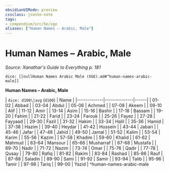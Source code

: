 ```yaml
---
obsidianUIMode: preview
cssclass: json5e-note
tags:
- compendium/src/5e/xge
aliases: ["Human Names – Arabic, Male"]
---
```

# Human Names – Arabic, Male
*Source: Xanathar's Guide to Everything p. 181* 

`dice: [[nullHuman Names Arabic Male (XGE).md#^human-names-arabic-male]]`

**Human Names – Arabic, Male**

| `dice: d100\|avg` (`d100`) | Name |
|-------------|--------------|------|
| 01-02 | Abbad |
| 03-04 | Abdul |
| 05-06 | Achmed |
| 07-08 | Akeem |
| 09-10 | Alif |
| 11-12 | Amir |
| 13-14 | Asim |
| 15-16 | Bashir |
| 17-18 | Bassam |
| 19-20 | Fahim |
| 21-22 | Farid |
| 23-24 | Farouk |
| 25-26 | Fayez |
| 27-28 | Fayyaad |
| 29-30 | Fazil |
| 31-32 | Hakim |
| 33-34 | Halil |
| 35-36 | Hamid |
| 37-38 | Hazim |
| 39-40 | Heydar |
| 41-42 | Hussein |
| 43-44 | Jabari |
| 45-46 | Jafar |
| 47-48 | Jahid |
| 49-50 | Jamal |
| 51-52 | Kalim |
| 53-54 | Karim |
| 55-56 | Kazim |
| 57-58 | Khadim |
| 59-60 | Khalid |
| 61-62 | Mahmud |
| 63-64 | Mansour |
| 65-66 | Musharraf |
| 67-68 | Mustafa |
| 69-70 | Nadir |
| 71-72 | Nazim |
| 73-74 | Omar |
| 75-76 | Qadir |
| 77-78 | Qusay |
| 79-80 | Rafiq |
| 81-82 | Rakim |
| 83-84 | Rashad |
| 85-86 | Rauf |
| 87-88 | Saladin |
| 89-90 | Sami |
| 91-92 | Samir |
| 93-94 | Talib |
| 95-96 | Tamir |
| 97-98 | Tariq |
| 99-00 | Yazid |
^human-names-arabic-male